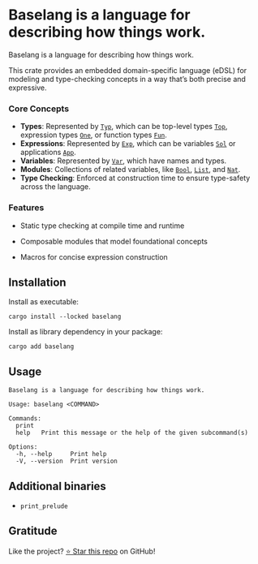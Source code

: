 <!-- DO NOT EDIT -->
<!-- This file is automatically generated by README.ts. -->
<!-- Edit README.ts if you want to make changes. -->

# Baselang is a language for describing how things work.

Baselang is a language for describing how things work.

This crate provides an embedded domain-specific language (eDSL) for modeling and type-checking concepts in a way that’s both precise and expressive.

### Core Concepts

* **Types**: Represented by [`Typ`][__link0], which can be top-level types [`Top`][__link1], expression types [`One`][__link2],
  or function types [`Fun`][__link3].
* **Expressions**: Represented by [`Exp`][__link4], which can be variables [`Sol`][__link5] or applications [`App`][__link6].
* **Variables**: Represented by [`Var`][__link7], which have names and types.
* **Modules**: Collections of related variables, like [`Bool`][__link8], [`List`][__link9], and [`Nat`][__link10].
* **Type Checking**: Enforced at construction time to ensure type-safety across the language.

### Features

* Static type checking at compile time and runtime
* Composable modules that model foundational concepts
* Macros for concise expression construction

   [__cargo_doc2readme_dependencies_info]: ggGkYW0BYXSEGyMws-dKI-LpG9swkVXG-rikGwSuJGhB0NVbG974QPrPJF6XYXKEGyN-XdeeWi2eG07f52kuPPWEG8vtGU2YDfwgG0ehp5TAURvjYWSLgmNBcHD2gmRCb29s9oJjRXhw9oJjRnVu9oJkTGlzdPaCY05hdPaCY09uZfaCY1NvbPaCY1RvcPaCY1R5cPaCY1ZhcvY
 [__link0]: https://crates.io/crates/Typ
 [__link1]: https://crates.io/crates/Top
 [__link10]: https://crates.io/crates/Nat
 [__link2]: https://crates.io/crates/One
 [__link3]: https://crates.io/crates/Fun
 [__link4]: https://crates.io/crates/Exp
 [__link5]: https://crates.io/crates/Sol
 [__link6]: https://crates.io/crates/App
 [__link7]: https://crates.io/crates/Var
 [__link8]: https://crates.io/crates/Bool
 [__link9]: https://crates.io/crates/List

## Installation

Install as executable:

```shell
cargo install --locked baselang
```

Install as library dependency in your package:

```shell
cargo add baselang
```

## Usage

```shell
Baselang is a language for describing how things work.

Usage: baselang <COMMAND>

Commands:
  print  
  help   Print this message or the help of the given subcommand(s)

Options:
  -h, --help     Print help
  -V, --version  Print version
```

## Additional binaries

* `print_prelude`

## Gratitude

Like the project? [⭐ Star this repo](https://github.com/DenisGorbachev/baselang) on GitHub!
